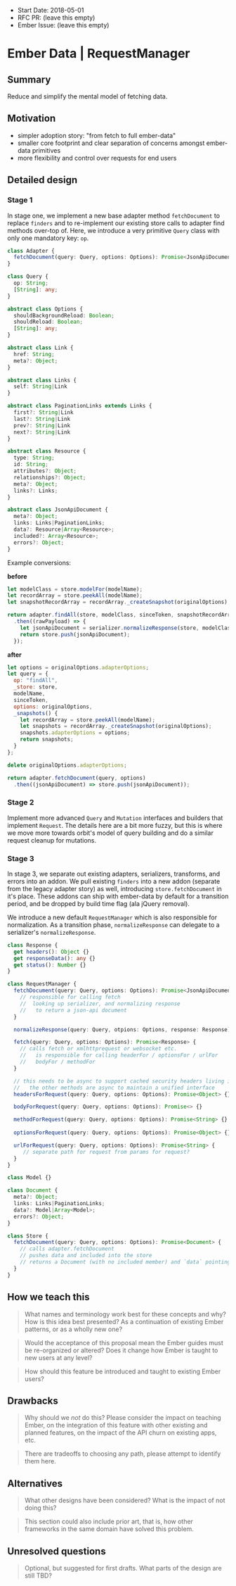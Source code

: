 - Start Date: 2018-05-01
- RFC PR: (leave this empty)
- Ember Issue: (leave this empty)

# Ember Data | RequestManager

## Summary

Reduce and simplify the mental model of fetching data.

## Motivation

- simpler adoption story: "from fetch to full ember-data"
- smaller core footprint and clear separation of concerns amongst ember-data primitives
- more flexibility and control over requests for end users

## Detailed design

### Stage 1

In stage one, we implement a new base adapter method `fetchDocument` to replace
`finders` and to re-implement our existing store calls to adapter find methods
over-top of. Here, we introduce a very primitive `Query` class with only one mandatory
key: `op`.

```typescript
class Adapter {
  fetchDocument(query: Query, options: Options): Promise<JsonApiDocument> {}
}

class Query {
  op: String;
  [String]: any;
}

abstract class Options {
  shouldBackgroundReload: Boolean;
  shouldReload: Boolean;
  [String]: any;
}

abstract class Link {
  href: String;
  meta?: Object;
}

abstract class Links {
  self: String|Link
}

abstract class PaginationLinks extends Links {
  first?: String|Link
  last?: String|Link
  prev?: String|Link
  next?: String|Link
}

abstract class Resource {
  type: String;
  id: String;
  attributes?: Object;
  relationships?: Object;
  meta?: Object;
  links?: Links;
}

abstract class JsonApiDocument {
  meta?: Object;
  links: Links|PaginationLinks;
  data?: Resource|Array<Resource>;
  included?: Array<Resource>;
  errors?: Object;
}
```

Example conversions:

**before**
```js
let modelClass = store.modelFor(modelName);
let recordArray = store.peekAll(modelName);
let snapshotRecordArray = recordArray._createSnapshot(originalOptions);

return adapter.findAll(store, modelClass, sinceToken, snapshotRecordArray)
  .then((rawPayload) => {
    let jsonApiDocument = serializer.normalizeResponse(store, modelClass, rawPayload, null, 'findAll');
    return store.push(jsonApiDocument);
  });
```

**after**
```js
let options = originalOptions.adapterOptions;
let query = {
  op: "findAll",
  _store: store,
  modelName,
  sinceToken,
  options: originalOptions,
  _snapshots() {
    let recordArray = store.peekAll(modelName);
    let snapshots = recordArray._createSnapshot(originalOptions);
    snapshots.adapterOptions = options;
    return snapshots;
  }
};

delete originalOptions.adapterOptions;

return adapter.fetchDocument(query, options)
  .then((jsonApiDocument) => store.push(jsonApiDocument));
```

### Stage 2

Implement more advanced `Query` and `Mutation` interfaces and builders that implement
 `Request`. The details here are a bit more fuzzy, but this is where we move more towards
 orbit's model of query building and do a similar request cleanup for mutations.

### Stage 3

In stage 3, we separate out existing adapters, serializers, transforms, and errors into
  an addon.  We pull existing `finders` into a new addon (separate from the legacy adapter story)
  as well, introducing `store.fetchDocument` in it's place.  These addons can ship with ember-data
  by default for a transition period, and be dropped by build time flag (ala jQuery removal).
  
We introduce a new default `RequestManager` which is also responsible for normalization.
  As a transition phase, `normalizeResponse` can delegate to a serializer's `normalizeResponse`.

```typescript
class Response {
  get headers(): Object {}
  get responseData(): any {}
  get status(): Number {}
}

class RequestManager {
  fetchDocument(query: Query, options: Options): Promise<JsonApiDocument> {
    // responsible for calling fetch
    //  looking up serializer, and normalizing response
    //   to return a json-api document
  }

  normalizeResponse(query: Query, otpions: Options, response: Response): JsonApiDocument {}

  fetch(query: Query, options: Options): Promise<Response> {
    // calls fetch or xmlhttprequest or websocket etc.
    //   is responsible for calling headerFor / optionsFor / urlFor
    //   bodyFor / methodFor
  }

  // this needs to be async to support cached security headers living in indexdb
  //   the other methods are async to maintain a unified interface
  headersForRequest(query: Query, options: Options): Promise<Object> {}

  bodyForRequest(query: Query, options: Options): Promise<> {}

  methodForRequest(query: Query, options: Options): Promise<String> {}
  
  optionsForRequest(query: Query, options: Options): Promise<Object> {}

  urlForRequest(query: Query, options: Options): Promise<String> {
     // separate path for request from params for request?
  }
}

class Model {}

class Document {
  meta?: Object;
  links: Links|PaginationLinks;
  data?: Model|Array<Model>;
  errors?: Object;
}

class Store {
  fetchDocument(query: Query, options: Options): Promise<Document> {
    // calls adapter.fetchDocument
    // pushes data and included into the store
    // returns a Document (with no included member) and `data` pointing at materialized records.
  }
}
```


## How we teach this

> What names and terminology work best for these concepts and why? How is this
idea best presented? As a continuation of existing Ember patterns, or as a
wholly new one?

> Would the acceptance of this proposal mean the Ember guides must be
re-organized or altered? Does it change how Ember is taught to new users
at any level?

> How should this feature be introduced and taught to existing Ember
users?

## Drawbacks

> Why should we *not* do this? Please consider the impact on teaching Ember,
on the integration of this feature with other existing and planned features,
on the impact of the API churn on existing apps, etc.

> There are tradeoffs to choosing any path, please attempt to identify them here.

## Alternatives

> What other designs have been considered? What is the impact of not doing this?

> This section could also include prior art, that is, how other frameworks in the same domain have solved this problem.

## Unresolved questions

> Optional, but suggested for first drafts. What parts of the design are still
TBD?
